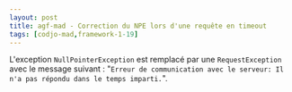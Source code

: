 ```yaml
---
layout: post
title: agf-mad - Correction du NPE lors d'une requête en timeout
tags: [codjo-mad,framework-1-19]
---
```

L'exception ```NullPointerException``` est remplacé par une ```RequestException``` avec le message suivant : "```Erreur de communication avec le serveur: Il n'a pas répondu dans le temps imparti.```".